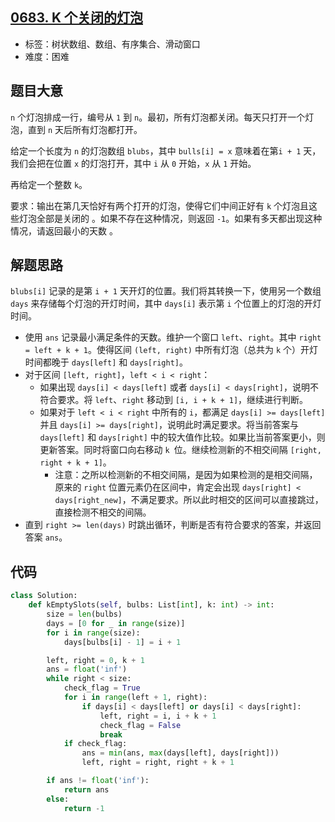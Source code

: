 ## [0683. K 个关闭的灯泡](https://leetcode-cn.com/problems/k-empty-slots/)

- 标签：树状数组、数组、有序集合、滑动窗口
- 难度：困难

## 题目大意

`n` 个灯泡排成一行，编号从 `1` 到 `n`。最初，所有灯泡都关闭。每天只打开一个灯泡，直到 `n` 天后所有灯泡都打开。

给定一个长度为 `n` 的灯泡数组 `blubs`，其中 `bulls[i] = x` 意味着在第`i + 1` 天，我们会把在位置 `x` 的灯泡打开，其中 `i` 从 `0` 开始，`x` 从 `1` 开始。

再给定一个整数 `k`。

要求：输出在第几天恰好有两个打开的灯泡，使得它们中间正好有 `k` 个灯泡且这些灯泡全部是关闭的 。如果不存在这种情况，则返回 `-1`。如果有多天都出现这种情况，请返回最小的天数 。

## 解题思路

`blubs[i]` 记录的是第 `i + 1` 天开灯的位置。我们将其转换一下，使用另一个数组 `days` 来存储每个灯泡的开灯时间，其中 `days[i]` 表示第 `i` 个位置上的灯泡的开灯时间。

- 使用 `ans` 记录最小满足条件的天数。维护一个窗口 `left`、`right`。其中 `right = left + k + 1`。使得区间 `(left, right)` 中所有灯泡（总共为 `k` 个）开灯时间都晚于 `days[left]` 和 `days[right]`。
- 对于区间 `[left, right]`，`left < i < right`：
  - 如果出现 `days[i] < days[left]` 或者 `days[i] < days[right]`，说明不符合要求。将 `left`、`right` 移动到 `[i, i + k + 1]`，继续进行判断。
  - 如果对于 `left < i < right` 中所有的 `i`，都满足 `days[i] >= days[left]` 并且 `days[i] >= days[right]`，说明此时满足要求。将当前答案与 `days[left]` 和 `days[right]` 中的较大值作比较。如果比当前答案更小，则更新答案。同时将窗口向右移动 `k `位。继续检测新的不相交间隔 `[right, right + k + 1]`。
    - 注意：之所以检测新的不相交间隔，是因为如果检测的是相交间隔，原来的 `right` 位置元素仍在区间中，肯定会出现 `days[right] < days[right_new]`，不满足要求。所以此时相交的区间可以直接跳过，直接检测不相交的间隔。
- 直到 `right >= len(days)` 时跳出循环，判断是否有符合要求的答案，并返回答案 `ans`。

## 代码

```Python
class Solution:
    def kEmptySlots(self, bulbs: List[int], k: int) -> int:
        size = len(bulbs)
        days = [0 for _ in range(size)]
        for i in range(size):
            days[bulbs[i] - 1] = i + 1

        left, right = 0, k + 1
        ans = float('inf')
        while right < size:
            check_flag = True
            for i in range(left + 1, right):
                if days[i] < days[left] or days[i] < days[right]:
                    left, right = i, i + k + 1
                    check_flag = False
                    break
            if check_flag:
                ans = min(ans, max(days[left], days[right]))
                left, right = right, right + k + 1

        if ans != float('inf'):
            return ans
        else:
            return -1
```

